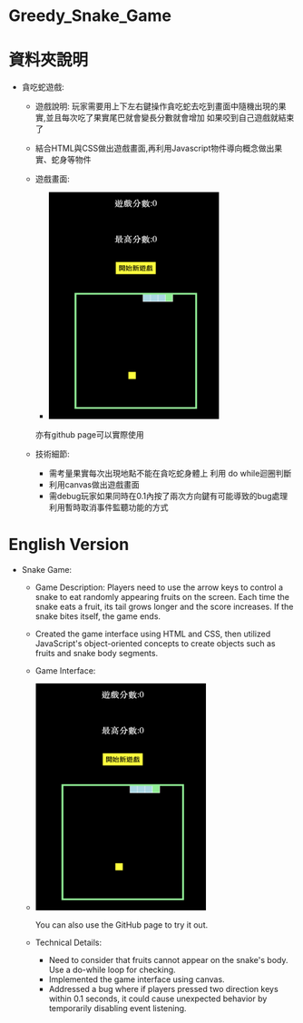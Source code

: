 # Greedy_Snake_Game
# 資料夾說明
* 貪吃蛇遊戲:
  * 遊戲說明: 玩家需要用上下左右鍵操作貪吃蛇去吃到畫面中隨機出現的果實,並且每次吃了果實尾巴就會變長分數就會增加 如果咬到自己遊戲就結束了
  * 結合HTML與CSS做出遊戲畫面,再利用Javascript物件導向概念做出果實、蛇身等物件
  * 遊戲畫面:
    * <img height="400" width="300" src="https://github.com/nickchen111/Greedy_Snake_Game/blob/main/img/%E8%B2%AA%E5%90%83%E8%9B%87.png">
    亦有github page可以實際使用
      
  * 技術細節:
    * 需考量果實每次出現地點不能在貪吃蛇身體上 利用 do while迴圈判斷
    * 利用canvas做出遊戲畫面
    * 需debug玩家如果同時在0.1內按了兩次方向鍵有可能導致的bug處理 利用暫時取消事件監聽功能的方式

# English Version
* Snake Game:
  * Game Description: Players need to use the arrow keys to control a snake to eat randomly appearing fruits on the screen. Each time the snake eats a fruit, its tail grows longer and      the score increases. If the snake bites itself, the game ends.
  * Created the game interface using HTML and CSS, then utilized JavaScript's object-oriented concepts to create objects such as fruits and snake body segments.
  * Game Interface:
  * <img height="400" width="300" src="https://github.com/nickchen111/Greedy_Snake_Game/blob/main/img/%E8%B2%AA%E5%90%83%E8%9B%87.png">
  
    You can also use the GitHub page to try it out.
  * Technical Details:
    * Need to consider that fruits cannot appear on the snake's body. Use a do-while loop for checking.
    * Implemented the game interface using canvas.
    * Addressed a bug where if players pressed two direction keys within 0.1 seconds, it could cause unexpected behavior by temporarily disabling event listening.
